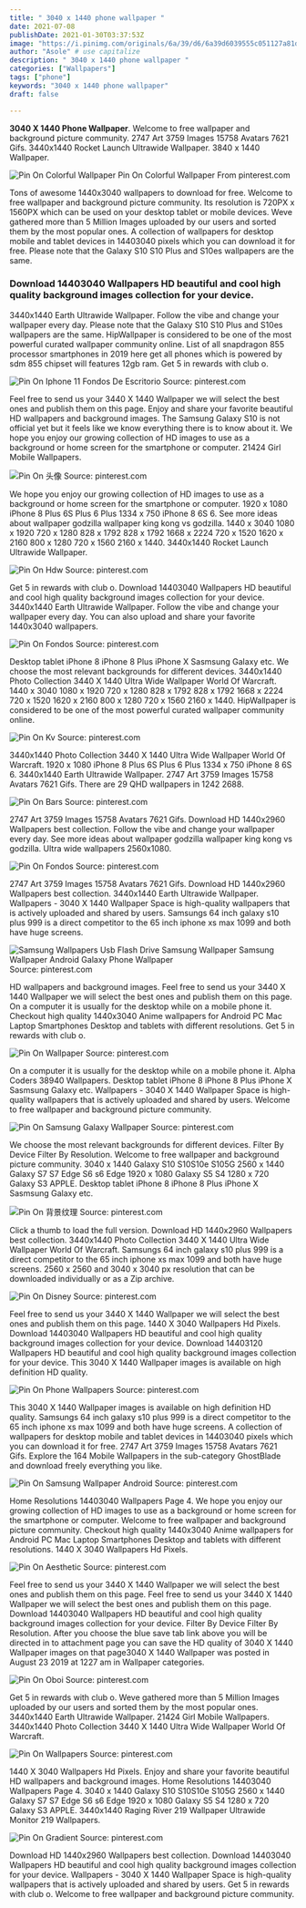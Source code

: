 ```yaml
---
title: " 3040 x 1440 phone wallpaper "
date: 2021-07-08
publishDate: 2021-01-30T03:37:53Z
image: "https://i.pinimg.com/originals/6a/39/d6/6a39d6039555c051127a81d6c63f6cd0.png"
author: "Asole" # use capitalize
description: " 3040 x 1440 phone wallpaper "
categories: ["Wallpapers"]
tags: ["phone"]
keywords: "3040 x 1440 phone wallpaper"
draft: false

---
```



**3040 X 1440 Phone Wallpaper**. Welcome to free wallpaper and background picture community. 2747 Art 3759 Images 15758 Avatars 7621 Gifs. 3440x1440 Rocket Launch Ultrawide Wallpaper. 3840 x 1440 Wallpaper.

![Pin On Colorful Wallpaper](https://i.pinimg.com/736x/20/80/f1/2080f1d0fe67c856fccefb90d956bc48.jpg "Pin On Colorful Wallpaper")
Pin On Colorful Wallpaper From pinterest.com


Tons of awesome 1440x3040 wallpapers to download for free. Welcome to free wallpaper and background picture community. Its resolution is 720PX x 1560PX which can be used on your desktop tablet or mobile devices. Weve gathered more than 5 Million Images uploaded by our users and sorted them by the most popular ones. A collection of wallpapers for desktop mobile and tablet devices in 14403040 pixels which you can download it for free. Please note that the Galaxy S10 S10 Plus and S10es wallpapers are the same.

### Download 14403040 Wallpapers HD beautiful and cool high quality background images collection for your device.

3440x1440 Earth Ultrawide Wallpaper. Follow the vibe and change your wallpaper every day. Please note that the Galaxy S10 S10 Plus and S10es wallpapers are the same. HipWallpaper is considered to be one of the most powerful curated wallpaper community online. List of all snapdragon 855 processor smartphones in 2019 here get all phones which is powered by sdm 855 chipset will features 12gb ram. Get 5 in rewards with club o.


![Pin On Iphone 11 Fondos De Escritorio](https://i.pinimg.com/236x/66/13/1a/66131a7f5452630afed17d67e3eea55d.jpg "Pin On Iphone 11 Fondos De Escritorio")
Source: pinterest.com

Feel free to send us your 3440 X 1440 Wallpaper we will select the best ones and publish them on this page. Enjoy and share your favorite beautiful HD wallpapers and background images. The Samsung Galaxy S10 is not official yet but it feels like we know everything there is to know about it. We hope you enjoy our growing collection of HD images to use as a background or home screen for the smartphone or computer. 21424 Girl Mobile Wallpapers.

![Pin On 头像](https://i.pinimg.com/736x/9a/7e/7d/9a7e7df0af58d1e7157bad47cc0d645a.jpg "Pin On 头像")
Source: pinterest.com

We hope you enjoy our growing collection of HD images to use as a background or home screen for the smartphone or computer. 1920 x 1080 iPhone 8 Plus 6S Plus 6 Plus 1334 x 750 iPhone 8 6S 6. See more ideas about wallpaper godzilla wallpaper king kong vs godzilla. 1440 x 3040 1080 x 1920 720 x 1280 828 x 1792 828 x 1792 1668 x 2224 720 x 1520 1620 x 2160 800 x 1280 720 x 1560 2160 x 1440. 3440x1440 Rocket Launch Ultrawide Wallpaper.

![Pin On Hdw](https://i.pinimg.com/736x/31/e3/ac/31e3acd415702cc343313da45770d0df.jpg "Pin On Hdw")
Source: pinterest.com

Get 5 in rewards with club o. Download 14403040 Wallpapers HD beautiful and cool high quality background images collection for your device. 3440x1440 Earth Ultrawide Wallpaper. Follow the vibe and change your wallpaper every day. You can also upload and share your favorite 1440x3040 wallpapers.

![Pin On Fondos](https://i.pinimg.com/736x/44/8d/69/448d69105369fc939304fddc6381f2d2.jpg "Pin On Fondos")
Source: pinterest.com

Desktop tablet iPhone 8 iPhone 8 Plus iPhone X Sasmsung Galaxy etc. We choose the most relevant backgrounds for different devices. 3440x1440 Photo Collection 3440 X 1440 Ultra Wide Wallpaper World Of Warcraft. 1440 x 3040 1080 x 1920 720 x 1280 828 x 1792 828 x 1792 1668 x 2224 720 x 1520 1620 x 2160 800 x 1280 720 x 1560 2160 x 1440. HipWallpaper is considered to be one of the most powerful curated wallpaper community online.

![Pin On Kv](https://i.pinimg.com/originals/62/d8/74/62d874caf8d9512c08accbd833d435e0.png "Pin On Kv")
Source: pinterest.com

3440x1440 Photo Collection 3440 X 1440 Ultra Wide Wallpaper World Of Warcraft. 1920 x 1080 iPhone 8 Plus 6S Plus 6 Plus 1334 x 750 iPhone 8 6S 6. 3440x1440 Earth Ultrawide Wallpaper. 2747 Art 3759 Images 15758 Avatars 7621 Gifs. There are 29 QHD wallpapers in 1242 2688.

![Pin On Bars](https://i.pinimg.com/736x/13/80/3f/13803f6a50809a5f6f789d200361c3cd.jpg "Pin On Bars")
Source: pinterest.com

2747 Art 3759 Images 15758 Avatars 7621 Gifs. Download HD 1440x2960 Wallpapers best collection. Follow the vibe and change your wallpaper every day. See more ideas about wallpaper godzilla wallpaper king kong vs godzilla. Ultra wide wallpapers 2560x1080.

![Pin On Fondos](https://i.pinimg.com/originals/6f/1f/83/6f1f830f7999aab4a87a0ba8b4e3c8c1.png "Pin On Fondos")
Source: pinterest.com

2747 Art 3759 Images 15758 Avatars 7621 Gifs. Download HD 1440x2960 Wallpapers best collection. 3440x1440 Earth Ultrawide Wallpaper. Wallpapers - 3040 X 1440 Wallpaper Space is high-quality wallpapers that is actively uploaded and shared by users. Samsungs 64 inch galaxy s10 plus 999 is a direct competitor to the 65 inch iphone xs max 1099 and both have huge screens.

![Samsung Wallpapers Usb Flash Drive Samsung Wallpaper Samsung Wallpaper Android Galaxy Phone Wallpaper](https://i.pinimg.com/736x/09/f0/2c/09f02c6e45797ab578f1d424e27f653b.jpg "Samsung Wallpapers Usb Flash Drive Samsung Wallpaper Samsung Wallpaper Android Galaxy Phone Wallpaper")
Source: pinterest.com

HD wallpapers and background images. Feel free to send us your 3440 X 1440 Wallpaper we will select the best ones and publish them on this page. On a computer it is usually for the desktop while on a mobile phone it. Checkout high quality 1440x3040 Anime wallpapers for Android PC Mac Laptop Smartphones Desktop and tablets with different resolutions. Get 5 in rewards with club o.

![Pin On Wallpaper](https://i.pinimg.com/originals/29/c8/f0/29c8f0a05016d8c5c5f7bbc0fb271f2d.jpg "Pin On Wallpaper")
Source: pinterest.com

On a computer it is usually for the desktop while on a mobile phone it. Alpha Coders 38940 Wallpapers. Desktop tablet iPhone 8 iPhone 8 Plus iPhone X Sasmsung Galaxy etc. Wallpapers - 3040 X 1440 Wallpaper Space is high-quality wallpapers that is actively uploaded and shared by users. Welcome to free wallpaper and background picture community.

![Pin On Samsung Galaxy Wallpaper](https://i.pinimg.com/originals/67/f5/a9/67f5a9a79fab18c96d4dcf54463b5b29.jpg "Pin On Samsung Galaxy Wallpaper")
Source: pinterest.com

We choose the most relevant backgrounds for different devices. Filter By Device Filter By Resolution. Welcome to free wallpaper and background picture community. 3040 x 1440 Galaxy S10 S10S10e S105G 2560 x 1440 Galaxy S7 S7 Edge S6 s6 Edge 1920 x 1080 Galaxy S5 S4 1280 x 720 Galaxy S3 APPLE. Desktop tablet iPhone 8 iPhone 8 Plus iPhone X Sasmsung Galaxy etc.

![Pin On 背景纹理](https://i.pinimg.com/originals/a7/60/84/a76084f830d13c2342fe6d73005c43c8.png "Pin On 背景纹理")
Source: pinterest.com

Click a thumb to load the full version. Download HD 1440x2960 Wallpapers best collection. 3440x1440 Photo Collection 3440 X 1440 Ultra Wide Wallpaper World Of Warcraft. Samsungs 64 inch galaxy s10 plus 999 is a direct competitor to the 65 inch iphone xs max 1099 and both have huge screens. 2560 x 2560 and 3040 x 3040 px resolution that can be downloaded individually or as a Zip archive.

![Pin On Disney](https://i.pinimg.com/736x/a7/1f/1f/a71f1fa58d2498360fc405f3bf87ae6b.jpg "Pin On Disney")
Source: pinterest.com

Feel free to send us your 3440 X 1440 Wallpaper we will select the best ones and publish them on this page. 1440 X 3040 Wallpapers Hd Pixels. Download 14403040 Wallpapers HD beautiful and cool high quality background images collection for your device. Download 14403120 Wallpapers HD beautiful and cool high quality background images collection for your device. This 3040 X 1440 Wallpaper images is available on high definition HD quality.

![Pin On Phone Wallpapers](https://i.pinimg.com/736x/eb/0f/2b/eb0f2b2a01db199fe3caab329f26cb9a.jpg "Pin On Phone Wallpapers")
Source: pinterest.com

This 3040 X 1440 Wallpaper images is available on high definition HD quality. Samsungs 64 inch galaxy s10 plus 999 is a direct competitor to the 65 inch iphone xs max 1099 and both have huge screens. A collection of wallpapers for desktop mobile and tablet devices in 14403040 pixels which you can download it for free. 2747 Art 3759 Images 15758 Avatars 7621 Gifs. Explore the 164 Mobile Wallpapers in the sub-category GhostBlade and download freely everything you like.

![Pin On Samsung Wallpaper Android](https://i.pinimg.com/originals/1d/d0/3b/1dd03b1974df7320663fad027e2df747.png "Pin On Samsung Wallpaper Android")
Source: pinterest.com

Home Resolutions 14403040 Wallpapers Page 4. We hope you enjoy our growing collection of HD images to use as a background or home screen for the smartphone or computer. Welcome to free wallpaper and background picture community. Checkout high quality 1440x3040 Anime wallpapers for Android PC Mac Laptop Smartphones Desktop and tablets with different resolutions. 1440 X 3040 Wallpapers Hd Pixels.

![Pin On Aesthetic](https://i.pinimg.com/736x/39/19/7d/39197dcb729b89f575d00f8997e9e2be.jpg "Pin On Aesthetic")
Source: pinterest.com

Feel free to send us your 3440 X 1440 Wallpaper we will select the best ones and publish them on this page. Feel free to send us your 3440 X 1440 Wallpaper we will select the best ones and publish them on this page. Download 14403040 Wallpapers HD beautiful and cool high quality background images collection for your device. Filter By Device Filter By Resolution. After you choose the blue save tab link above you will be directed in to attachment page you can save the HD quality of 3040 X 1440 Wallpaper images on that page3040 X 1440 Wallpaper was posted in August 23 2019 at 1227 am in Wallpaper categories.

![Pin On Oboi](https://i.pinimg.com/236x/9a/92/80/9a92802e192aa1515e2c938068ea40d6.jpg "Pin On Oboi")
Source: pinterest.com

Get 5 in rewards with club o. Weve gathered more than 5 Million Images uploaded by our users and sorted them by the most popular ones. 3440x1440 Earth Ultrawide Wallpaper. 21424 Girl Mobile Wallpapers. 3440x1440 Photo Collection 3440 X 1440 Ultra Wide Wallpaper World Of Warcraft.

![Pin On Wallpapers](https://i.pinimg.com/originals/a6/5d/62/a65d62a1be6ffc776ef8154955c67ed2.png "Pin On Wallpapers")
Source: pinterest.com

1440 X 3040 Wallpapers Hd Pixels. Enjoy and share your favorite beautiful HD wallpapers and background images. Home Resolutions 14403040 Wallpapers Page 4. 3040 x 1440 Galaxy S10 S10S10e S105G 2560 x 1440 Galaxy S7 S7 Edge S6 s6 Edge 1920 x 1080 Galaxy S5 S4 1280 x 720 Galaxy S3 APPLE. 3440x1440 Raging River 219 Wallpaper Ultrawide Monitor 219 Wallpapers.

![Pin On Gradient](https://i.pinimg.com/originals/6a/39/d6/6a39d6039555c051127a81d6c63f6cd0.png "Pin On Gradient")
Source: pinterest.com

Download HD 1440x2960 Wallpapers best collection. Download 14403040 Wallpapers HD beautiful and cool high quality background images collection for your device. Wallpapers - 3040 X 1440 Wallpaper Space is high-quality wallpapers that is actively uploaded and shared by users. Get 5 in rewards with club o. Welcome to free wallpaper and background picture community.

